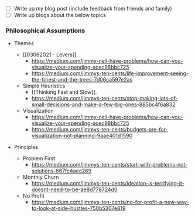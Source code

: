 - [ ] Write up my blog post (include feedback from friends and family)
- [ ] Write up blogs about the below topics

### Philosophical Assumptions
- Themes
	- [[03062021 - Levers]]
		- https://medium.com/jimmy-neil-have-problems/how-can-you-visualize-your-spending-acec98bbc725
		- https://medium.com/jimmys-ten-cents/life-improvement-seeing-the-forest-and-the-trees-7d06ca597e2as
	- Simple Heuristics
		- [[Thinking Fast and Slow]].
		- https://medium.com/jimmys-ten-cents/stop-making-lots-of-small-decisions-and-make-a-few-big-ones-885bc4f6a832
	- Visualization
		- https://medium.com/jimmy-neil-have-problems/how-can-you-visualize-your-spending-acec98bbc725
		- https://medium.com/jimmys-ten-cents/budgets-are-for-visualization-not-planning-9aae401d1590

- Principles
	- Problem First
		- https://medium.com/jimmys-ten-cents/start-with-problems-not-solutions-667fc4aec269
	- Monthly Churn
		- https://medium.com/jimmys-ten-cents/ideation-is-terrifying-it-doesnt-need-to-be-ae8d778724d0
	- No Profit
		- https://medium.com/jimmys-ten-cents/no-for-profit-a-new-way-to-look-at-side-hustles-750b5307e819